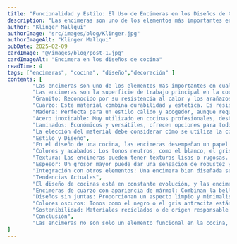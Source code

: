 ```yaml
---
title: "Funcionalidad y Estilo: El Uso de Encimeras en los Diseños de Cocina"
description: "Las encimeras son uno de los elementos más importantes en cualquier diseño de cocina."
author: "Klinger Mallqui"
authorImage: "src/images/blog/Klinger.jpg"
authorImageAlt: "Klinger Mallqui"
pubDate: 2025-02-09
cardImage: "@/images/blog/post-1.jpg"
cardImageAlt: "Encimera en los diseños de cocina"
readTime: 4
tags: ["encimeras", "cocina", "diseño","decoración" ]
contents: [
        "Las encimeras son uno de los elementos más importantes en cualquier diseño de cocina. No solo cumplen una función práctica, sino que también contribuyen significativamente al estilo y la estética general del espacio. Elegir la encimera adecuada puede transformar por completo la apariencia y la funcionalidad de tu cocina, convirtiéndola en un lugar cómodo y eficiente para el día a día.",
        "Las encimeras son la superficie de trabajo principal en la cocina. Su funcionalidad está directamente relacionada con el material del que están hechas, ya que este determina su resistencia, durabilidad y facilidad de mantenimiento. Por ejemplo:",
        "Granito: Reconocido por su resistencia al calor y los arañazos, el granito es ideal para quienes buscan una superficie robusta y de bajo mantenimiento.",
        "Cuarzo: Este material combina durabilidad y estética. Es resistente a manchas y rayones, y está disponible en una amplia gama de colores y acabados.",
        "Madera: Perfecta para un estilo cálido y acogedor, aunque requiere un mayor mantenimiento para evitar daños por humedad",
        "Acero inoxidable: Muy utilizado en cocinas profesionales, destaca por ser fácil de limpiar y resistente a altas temperaturas.",
        "Laminados: Económicos y versátiles, ofrecen opciones para todos los estilos, aunque su durabilidad es menor en comparación con otros materiales.",
        "La elección del material debe considerar cómo se utiliza la cocina, cuánto mantenimiento estás dispuesto a realizar y, por supuesto, el presupuesto disponible.",
        "Estilo y Diseño",
        "En el diseño de una cocina, las encimeras desempeñan un papel clave en la creación de un ambiente atractivo y funcional. Algunos aspectos importantes para tener en cuenta son:",
        "Colores y acabados: Los tonos neutros, como el blanco, el gris y el beige, son opciones populares porque combinan con cualquier estilo de cocina. Los acabados brillantes pueden aportar un toque moderno, mientras que los mates crean un ambiente más sutil y sofisticado.",
        "Textura: Las encimeras pueden tener texturas lisas o rugosas. Las lisas son ideales para estilos modernos y minimalistas, mientras que las texturas más pronunciadas se adaptan a diseños rústicos o industriales.",
        "Espesor: Un grosor mayor puede dar una sensación de robustez y lujo, mientras que las encimeras delgadas son perfectas para un aspecto más contemporáneo.",
        "Integración con otros elementos: Una encimera bien diseñada se complementa con los muebles, electrodomésticos y el salpicadero de la cocina, creando un conjunto armónico.",
        "Tendencias Actuales",
        "El diseño de cocinas está en constante evolución, y las encimeras no son la excepción. Estas son algunas tendencias actuales:",
        "Encimeras de cuarzo con apariencia de mármol: Combinan la belleza clásica del mármol con la practicidad del cuarzo.",
        "Diseños sin juntas: Proporcionan un aspecto limpio y minimalista, ideal para estilos modernos.",
        "Colores oscuros: Tonos como el negro o el gris antracita están ganando popularidad, especialmente en combinación con muebles claros.",
        "Sostenibilidad: Materiales reciclados o de origen responsable están siendo cada vez más demandados por consumidores conscientes del medio ambiente.",
        "Conclusión",
        "Las encimeras no son solo un elemento funcional en la cocina, sino también una pieza clave en el diseño y la decoración del espacio. Elegir el material, el color y el diseño adecuados puede marcar la diferencia entre una cocina convencional y una que sea realmente especial. En Kalia Reformas y Decoración, estamos aquí para ayudarte a encontrar la encimera perfecta para tu cocina y lograr un diseño que combine estilo y funcionalidad a la perfección."
]
---
```

